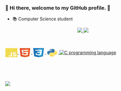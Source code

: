 ### 👋 Hi there, welcome to my GitHub profile. 👋




- 📚 Computer Science student

<!-- - 🌱 I’m currently learning ...
- 👯 I’m looking to collaborate on ...
- 🤔 I’m looking for help with ... -->




<!--STATS -->

<div align="center">
  <a href="https://github.com/GabrielDT02">
  <img height="180em" src="https://github-readme-stats.vercel.app/api?username=GabrielDT02&show_icons=true&theme=dark&include_all_commits=true&count_private=true"/>
  <img height="180em" src="https://github-readme-stats.vercel.app/api/top-langs/?username=GabrielDT02&layout=compact&langs_count=7&theme=dark"/>
</div>

  ##
  
  <!-- SOME SKILLS -->
  
 <div style="display: inline_block"><br>

  <img align="center" alt="JS" height="30" width="40" src="https://raw.githubusercontent.com/devicons/devicon/master/icons/javascript/javascript-plain.svg">
  <img align="center" alt="HTML" height="30" width="40" src="https://raw.githubusercontent.com/devicons/devicon/master/icons/html5/html5-original.svg">
  <img align="center" alt="CSS" height="30" width="40" src="https://raw.githubusercontent.com/devicons/devicon/master/icons/css3/css3-original.svg">
  <img align="center" alt="Python" height="30" width="40" src="https://raw.githubusercontent.com/devicons/devicon/master/icons/python/python-original.svg">
    
<img align="center" alt="C programming language" height="30" width="40"  src="https://cdn.jsdelivr.net/gh/devicons/devicon/icons/c/c-original.svg" />
          

</div>
  
  
  <br><br>
  ##
  <!-- SOCIAL MEDIA -->
  <div> 


    
  <a href="https://www.linkedin.com/in/gabriel-dineck-tremarin/" target="_blank">
    <img src="https://img.shields.io/badge/-LinkedIn-%230077B5?style=for-the-badge&logo=linkedin&logoColor=white" target="_blank">
   </a> 
 
 
</div>
